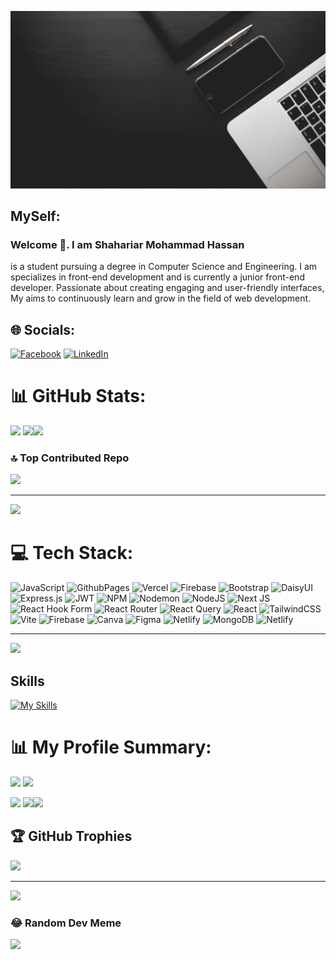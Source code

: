 
![The San Juan Mountains are beautiful!](https://raw.githubusercontent.com/shahariarshan/shahariarshan/main/Black%20Modern%20Vlogger%20YouTube%20Banner%20(1).gif "San Juan Mountains")


## MySelf:
### Welcome 👋. I am Shahariar Mohammad Hassan

 is a student pursuing a degree in Computer Science and Engineering. I am specializes in front-end development and is currently a junior front-end developer. Passionate about creating engaging and user-friendly interfaces, My aims to continuously learn and grow in the field of web development.

## 🌐 Socials:
[![Facebook](https://img.shields.io/badge/Facebook-%231877F2.svg?logo=Facebook&logoColor=white)](https://facebook.com/md.shahariar.311) [![LinkedIn](https://img.shields.io/badge/LinkedIn-%230077B5.svg?logo=linkedin&logoColor=white)](https://linkedin.com/in/in/shahariarmohammad)
# 📊 GitHub Stats:
![](https://github-readme-stats.vercel.app/api?username=shahariarshan&theme=dark&hide_border=false&include_all_commits=false&count_private=false)
![](https://github-readme-streak-stats.herokuapp.com/?user=shahariarshan&theme=dark&hide_border=false)![](https://github-readme-stats.vercel.app/api/top-langs/?username=shahariarshan&theme=dark&hide_border=false&include_all_commits=false&count_private=false&layout=compact)

### 🔝 Top Contributed Repo
![](https://github-contributor-stats.vercel.app/api?username=shahariarshan&limit=5&theme=monokai&combine_all_yearly_contributions=true)


---
[![](https://visitcount.itsvg.in/api?id=shahariarshan&icon=0&color=0)](https://visitcount.itsvg.in)

<!-- Proudly created with GPRM ( https://gprm.itsvg.in ) -->

# 💻 Tech Stack:
![JavaScript](https://img.shields.io/badge/javascript-%23323330.svg?style=for-the-badge&logo=javascript&logoColor=%23F7DF1E) ![GithubPages](https://img.shields.io/badge/github%20pages-121013?style=for-the-badge&logo=github&logoColor=white) ![Vercel](https://img.shields.io/badge/vercel-%23000000.svg?style=for-the-badge&logo=vercel&logoColor=white) ![Firebase](https://img.shields.io/badge/firebase-%23039BE5.svg?style=for-the-badge&logo=firebase) ![Bootstrap](https://img.shields.io/badge/bootstrap-%238511FA.svg?style=for-the-badge&logo=bootstrap&logoColor=white) ![DaisyUI](https://img.shields.io/badge/daisyui-5A0EF8?style=for-the-badge&logo=daisyui&logoColor=white) ![Express.js](https://img.shields.io/badge/express.js-%23404d59.svg?style=for-the-badge&logo=express&logoColor=%2361DAFB) ![JWT](https://img.shields.io/badge/JWT-black?style=for-the-badge&logo=JSON%20web%20tokens) ![NPM](https://img.shields.io/badge/NPM-%23CB3837.svg?style=for-the-badge&logo=npm&logoColor=white) ![Nodemon](https://img.shields.io/badge/NODEMON-%23323330.svg?style=for-the-badge&logo=nodemon&logoColor=%BBDEAD) ![NodeJS](https://img.shields.io/badge/node.js-6DA55F?style=for-the-badge&logo=node.js&logoColor=white) ![Next JS](https://img.shields.io/badge/Next-black?style=for-the-badge&logo=next.js&logoColor=white) ![React Hook Form](https://img.shields.io/badge/React%20Hook%20Form-%23EC5990.svg?style=for-the-badge&logo=reacthookform&logoColor=white) ![React Router](https://img.shields.io/badge/React_Router-CA4245?style=for-the-badge&logo=react-router&logoColor=white) ![React Query](https://img.shields.io/badge/-React%20Query-FF4154?style=for-the-badge&logo=react%20query&logoColor=white) ![React](https://img.shields.io/badge/react-%2320232a.svg?style=for-the-badge&logo=react&logoColor=%2361DAFB) ![TailwindCSS](https://img.shields.io/badge/tailwindcss-%2338B2AC.svg?style=for-the-badge&logo=tailwind-css&logoColor=white) ![Vite](https://img.shields.io/badge/vite-%23646CFF.svg?style=for-the-badge&logo=vite&logoColor=white) ![Firebase](https://img.shields.io/badge/Firebase-039BE5?style=for-the-badge&logo=Firebase&logoColor=white) ![Canva](https://img.shields.io/badge/Canva-%2300C4CC.svg?style=for-the-badge&logo=Canva&logoColor=white) ![Figma](https://img.shields.io/badge/figma-%23F24E1E.svg?style=for-the-badge&logo=figma&logoColor=white) ![Netlify](https://img.shields.io/badge/netlify-%23000000.svg?style=for-the-badge&logo=netlify&logoColor=#00C7B7) ![MongoDB](https://img.shields.io/badge/MongoDB-%234ea94b.svg?style=for-the-badge&logo=mongodb&logoColor=white) ![Netlify](https://img.shields.io/badge/netlify-%23000000.svg?style=for-the-badge&logo=netlify&logoColor=#00C7B7)

---
[![](https://visitcount.itsvg.in/api?id=shahariarshan&icon=0&color=0)](https://visitcount.itsvg.in)

<!-- Proudly created with GPRM ( https://gprm.itsvg.in ) -->
## Skills

[![My Skills](https://skillicons.dev/icons?i=html,tailwind,css,js,express,firebase,mongodb,react,github,netlify,vercel,visualstudio)](https://skillicons.dev)



# 📊 My Profile Summary:


![](http://github-profile-summary-cards.vercel.app/api/cards/repos-per-language?username=shahariarshan&theme=aura_dark)
![](http://github-profile-summary-cards.vercel.app/api/cards/most-commit-language?username=shahariarshan&theme=aura_dark)


![](http://github-profile-summary-cards.vercel.app/api/cards/stats?username=shahariarshan&theme=aura_dark)
![](http://github-profile-summary-cards.vercel.app/api/cards/productive-time?username=shahariarshan&theme=aura_dark&utcOffset=8)![](http://github-profile-summary-cards.vercel.app/api/cards/profile-details?username=shahariarshan&theme=aura_dark)

## 🏆 GitHub Trophies
![](https://github-profile-trophy.vercel.app/?username=shahariarshan&theme=discord&no-frame=true&no-bg=true&margin-w=4)

---
[![](https://visitcount.itsvg.in/api?id=shahariarshan&icon=0&color=0)](https://visitcount.itsvg.in)



### 😂 Random Dev Meme
<img src='https://randommeme-five.vercel.app/' style="height: 400px;"/>







